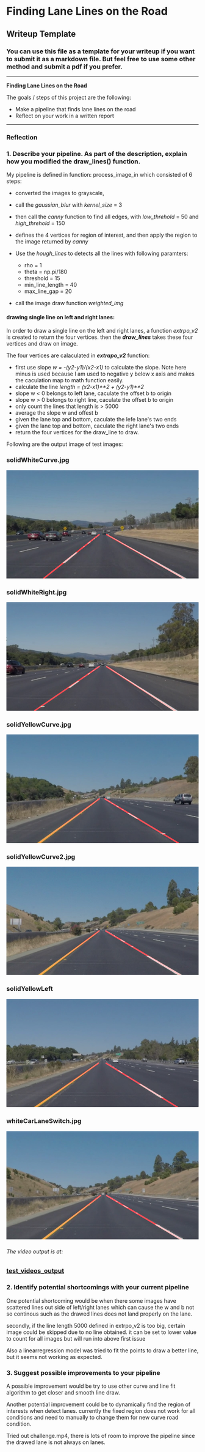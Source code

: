 # **Finding Lane Lines on the Road** 

## Writeup Template

### You can use this file as a template for your writeup if you want to submit it as a markdown file. But feel free to use some other method and submit a pdf if you prefer.

---

**Finding Lane Lines on the Road**

The goals / steps of this project are the following:
* Make a pipeline that finds lane lines on the road
* Reflect on your work in a written report


[//]: # (Image References)

[image1]: ./examples/grayscale.jpg "Grayscale"

---

### Reflection

### 1. Describe your pipeline. As part of the description, explain how you modified the draw_lines() function.

My pipeline is defined in function: process_image_in which consisted of 6 steps:
  * converted the images to grayscale,
  * call the _gaussian_blur_ with _kernel_size_ = 3
  * then call the _canny_ function to find all edges, with _low_threhold_ = 50 and _high_threhold_ = 150
  * defines the 4 vertices for region of interest, and then apply the region to the image returned by _canny_
  * Use the _hough_lines_ to detects all the lines with following paramters:
      * rho = 1
      * theta = np.pi/180
      * threshold = 15
      * min_line_length = 40
      * max_line_gap = 20
      
  * call the image draw function _weighted_img_    

#### drawing single line on left and right lanes:
In order to draw a single line on the left and right lanes, a function _extrpo_v2_ is created to return the four vertices. then the **_draw_lines_** takes these four vertices and draw on image.

The four vertices are calaculated in **_extrapo_v2_** function:
* first use slope _w = -(y2-y1)/(x2-x1)_ to calculate the slope. Note here minus is used because I am used to negative y below x axis and makes the caculation map to math function easily.
* calculate the line _length = (x2-x1)**2 + (y2-y1)**2_
* slope w < 0  belongs to left lane, caculate the offset b to origin
* slope w > 0 belongs to right line, caculate the offset b to origin
* only count the lines that length is > 5000
* average the slope w and offest b
* given the lane top and bottom, caculate the lefe lane's two ends
* given the lane top and bottom, caculate the right lane's two ends
* return the four vertices for the draw_line to draw.


Following are the output image of test images:

### **solidWhiteCurve.jpg**
![solidWhiteCurve.jpg](./test_images_output/solidWhiteCurve.jpg)

### **solidWhiteRight.jpg**
![solidWhiteRight.jpg](./test_images_output/solidWhiteRight.jpg)

### **solidYellowCurve.jpg**
![solidYellowCurve.jpg](./test_images_output/solidYellowCurve.jpg)

### **solidYellowCurve2.jpg**
![solidYellowCurve2.jpg](./test_images_output/solidYellowCurve2.jpg)

### **solidYellowLeft**
![solidYellowLeft.jpg](./test_images_output/solidYellowLeft.jpg)

### **whiteCarLaneSwitch.jpg**
![whiteCarLaneSwitch.jpg](./test_images_output/whiteCarLaneSwitch.jpg)

###### The video output is at:
### [test_videos_output](./test_videos_output)


### 2. Identify potential shortcomings with your current pipeline


One potential shortcoming would be when there some images have scattered lines out side of left/right lanes which can cause the w and b not so continous such as the drawed lines does not land properly on the lane.

secondly, if the line length 5000 defined in extrpo_v2 is too big, certain image could be skipped due to no line obtained. it can be set to lower value to count for all images but will run into above first issue

Also a linearregression model was tried to fit the points to draw a better line, but it seems not working as expected. 


### 3. Suggest possible improvements to your pipeline

A possible improvement would be try to use other curve and line fit algorithm to get closer and smooth line draw.

Another potential improvement could be to dynamically find the region of interests when detect lanes. currently the fixed region does not work for all conditions and need to manually to change them for new curve road condition.

Tried out challenge.mp4, there is lots of room to improve the pipeline since the drawed lane is not always on lanes.
